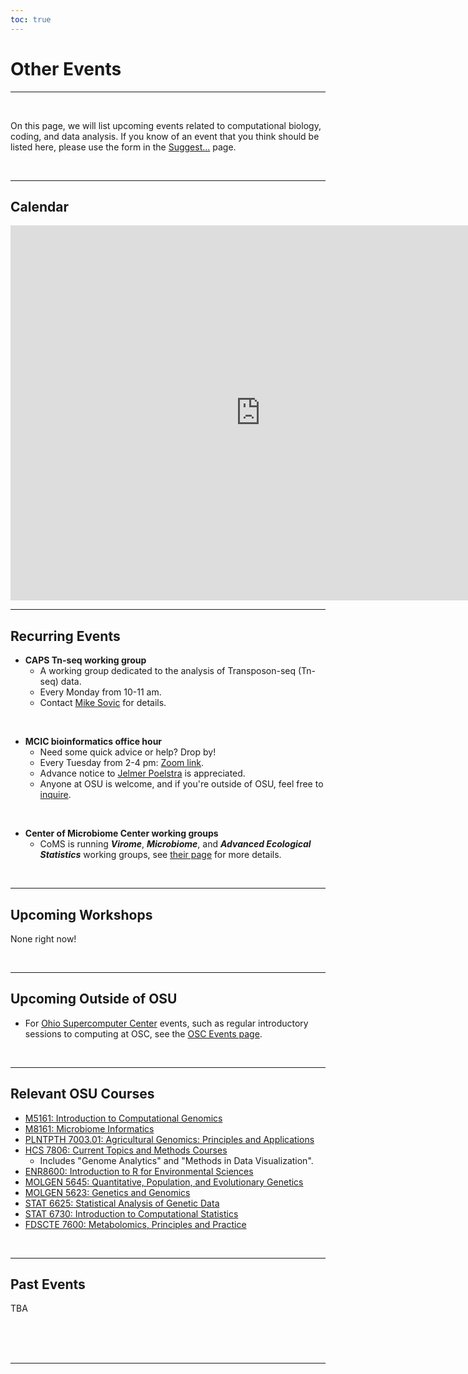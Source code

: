 ```yaml
---
toc: true
---
```


# Other Events

----
<br>

On this page, we will list upcoming events related to computational biology, coding, and data analysis. 
If you know of an event that you think should be listed here, please use the form in the [Suggest...](/suggest/) page.

<br>

----

## Calendar

<iframe src="https://calendar.google.com/calendar/embed?src=9ri5c3hf39o8kusvpqgtfig6t0%40group.calendar.google.com&ctz=America%2FNew_York" style="border: 0" width="800" height="600" frameborder="0" scrolling="no"></iframe>

<br>

----

## Recurring Events

- **CAPS Tn-seq working group**
  - A working group dedicated to the analysis of Transposon-seq (Tn-seq) data.
  - Every Monday from 10-11 am.
  - Contact [Mike Sovic](mailto:sovic.1@osu.edu) for details.

<br>

- **MCIC bioinformatics office hour**
  - Need some quick advice or help? Drop by!
  - Every Tuesday from 2-4 pm: [Zoom link](https://osu.zoom.us/j/96601785996?pwd=MVUxWWZjdGF6N3BSUGNDL3lmNWZlZz09).
  - Advance notice to [Jelmer Poelstra](mailto:poelstra.1@osu.edu) is appreciated.
  - Anyone at OSU is welcome, and if you're outside of OSU, feel free to [inquire](mailto:poelstra.1@osu.edu).
  
<br>

- **Center of Microbiome Center working groups**
  - CoMS is running **_Virome_**, **_Microbiome_**, and **_Advanced Ecological Statistics_**
    working groups, see [their page](https://u.osu.edu/coms/resources/workshops/) for more details.

<br>

----

## Upcoming Workshops

None right now!

<br>

----

## Upcoming Outside of OSU

- For [Ohio Supercomputer Center](https://osc.edu) events, such as regular introductory sessions to computing at OSC, see the [OSC Events page](https://www.osc.edu/events).

<br>

----

## Relevant OSU Courses

- [M5161: Introduction to Computational Genomics](https://microbiology.osu.edu/m5161)
- [M8161: Microbiome Informatics](https://microbiology.osu.edu/M8161)
- [PLNTPTH 7003.01: Agricultural Genomics: Principles and Applications](https://plantpath.osu.edu/courses/plntpth-700301)
- [HCS 7806: Current Topics and Methods Courses](https://hcs.osu.edu/graduate/current-topics-and-methods-courses)
  - Includes "Genome Analytics" and "Methods in Data Visualization".
- [ENR8600: Introduction to R for Environmental Sciences](https://senr.osu.edu/courses/enr-8600)
- [MOLGEN 5645: Quantitative, Population, and Evolutionary Genetics](https://molgen.osu.edu/undergraduate-courses)
- [MOLGEN 5623: Genetics and Genomics](https://molgen.osu.edu/undergraduate-courses)
- [STAT 6625: Statistical Analysis of Genetic Data](https://stat.osu.edu/courses/stat/6625)
- [STAT 6730: Introduction to Computational Statistics](https://stat.osu.edu/courses/stat/6730)
- [FDSCTE 7600: Metabolomics, Principles and Practice](https://fst.osu.edu/courses/fdscte-7600)

<br>

----

## Past Events

TBA

<br/> <br/> <br/>

----
